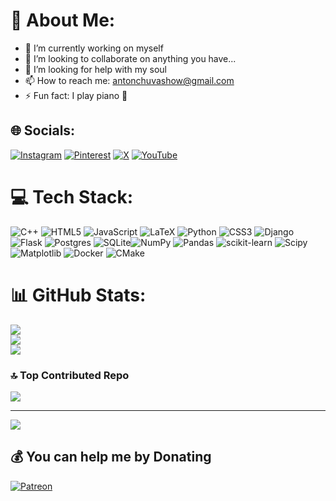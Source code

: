 # 💫 About Me:
- 🔭 I’m currently working on myself
- 👯 I’m looking to collaborate on anything you have...
- 🤝 I’m looking for help with my soul
- 📫 How to reach me: antonchuvashow@gmail.com
- ⚡ Fun fact: I play piano 🎹


## 🌐 Socials:
[![Instagram](https://img.shields.io/badge/Instagram-%23E4405F.svg?logo=Instagram&logoColor=white)](https://instagram.com/antonbordwine) [![Pinterest](https://img.shields.io/badge/Pinterest-%23E60023.svg?logo=Pinterest&logoColor=white)](https://pinterest.com/antonbordwine) [![X](https://img.shields.io/badge/X-black.svg?logo=X&logoColor=white)](https://x.com/antonbordwine) [![YouTube](https://img.shields.io/badge/YouTube-%23FF0000.svg?logo=YouTube&logoColor=white)](https://youtube.com/@antonbordwine) 

# 💻 Tech Stack:
![C++](https://img.shields.io/badge/c++-%2300599C.svg?style=for-the-badge&logo=c%2B%2B&logoColor=white) ![HTML5](https://img.shields.io/badge/html5-%23E34F26.svg?style=for-the-badge&logo=html5&logoColor=white) ![JavaScript](https://img.shields.io/badge/javascript-%23323330.svg?style=for-the-badge&logo=javascript&logoColor=%23F7DF1E) ![LaTeX](https://img.shields.io/badge/latex-%23008080.svg?style=for-the-badge&logo=latex&logoColor=white) ![Python](https://img.shields.io/badge/python-3670A0?style=for-the-badge&logo=python&logoColor=ffdd54) ![CSS3](https://img.shields.io/badge/css3-%231572B6.svg?style=for-the-badge&logo=css3&logoColor=white) ![Django](https://img.shields.io/badge/django-%23092E20.svg?style=for-the-badge&logo=django&logoColor=white) ![Flask](https://img.shields.io/badge/flask-%23000.svg?style=for-the-badge&logo=flask&logoColor=white) ![Postgres](https://img.shields.io/badge/postgres-%23316192.svg?style=for-the-badge&logo=postgresql&logoColor=white) ![SQLite](https://img.shields.io/badge/sqlite-%2307405e.svg?style=for-the-badge&logo=sqlite&logoColor=white)![NumPy](https://img.shields.io/badge/numpy-%23013243.svg?style=for-the-badge&logo=numpy&logoColor=white) ![Pandas](https://img.shields.io/badge/pandas-%23150458.svg?style=for-the-badge&logo=pandas&logoColor=white) ![scikit-learn](https://img.shields.io/badge/scikit--learn-%23F7931E.svg?style=for-the-badge&logo=scikit-learn&logoColor=white) ![Scipy](https://img.shields.io/badge/SciPy-%230C55A5.svg?style=for-the-badge&logo=scipy&logoColor=%white) ![Matplotlib](https://img.shields.io/badge/Matplotlib-%23ffffff.svg?style=for-the-badge&logo=Matplotlib&logoColor=black) ![Docker](https://img.shields.io/badge/docker-%230db7ed.svg?style=for-the-badge&logo=docker&logoColor=white) ![CMake](https://img.shields.io/badge/CMake-%23008FBA.svg?style=for-the-badge&logo=cmake&logoColor=white)
# 📊 GitHub Stats:
![](https://github-readme-stats.vercel.app/api?username=antonchuvashow&theme=dark&hide_border=true&include_all_commits=false&count_private=false)<br/>
![](https://github-readme-streak-stats.herokuapp.com/?user=antonchuvashow&theme=dark&hide_border=true)<br/>
![](https://github-readme-stats.vercel.app/api/top-langs/?username=antonchuvashow&theme=dark&hide_border=true&include_all_commits=false&count_private=false&layout=compact)

### 🔝 Top Contributed Repo
![](https://github-contributor-stats.vercel.app/api?username=antonchuvashow&limit=5&theme=dark&combine_all_yearly_contributions=true)

---
[![](https://visitcount.itsvg.in/api?id=antonchuvashow&icon=1&color=9)](https://visitcount.itsvg.in)

  ## 💰 You can help me by Donating
  [![Patreon](https://img.shields.io/badge/Patreon-F96854?style=for-the-badge&logo=patreon&logoColor=white)](https://patreon.com/antonbordwine) 

  
<!-- Proudly created with GPRM ( https://gprm.itsvg.in ) -->
